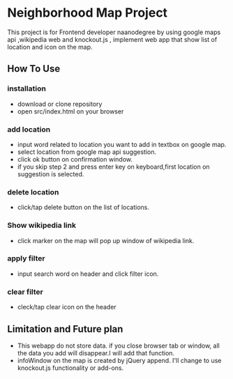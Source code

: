 # Neighborhood Map Project
This project is for Frontend developer naanodegree by using google maps api ,wikipedia web and knockout.js , implement web app that show list of location and icon on the map.

## How To Use
### installation
* download or clone repository
* open src/index.html on your browser

### add location
* input word related to location you want to add  in textbox on google map.
* select location from google map api suggestion.
* click ok button on confirmation window.
* if you skip step 2 and press enter key on keyboard,first location on suggestion is selected.

### delete location
* click/tap delete button on the list of locations.

### Show wikipedia link
* click marker on the map will pop up window of wikipedia link.

### apply filter
* input search word on header and click filter icon.
### clear filter
* cleck/tap clear icon on the header

## Limitation and Future plan
* This webapp do not store data. if you close browser tab or  window, all the data you add will disappear.I will add that function.
* infoWindow on the map is created by jQuery append. I'll change to use knockout.js functionality or add-ons.
